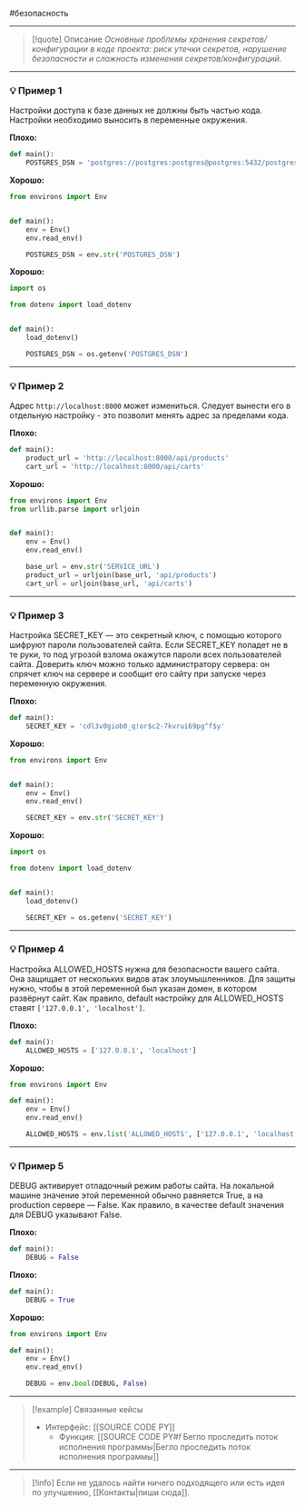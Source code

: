#безопасность 
***

> [!quote] Описание
>_Основные проблемы хранения секретов/конфигурации в коде проекта: риск утечки секретов, нарушение безопасности и сложность изменения секретов/конфигураций._

***
### 💡 Пример 1
Настройки доступа к базе данных не должны быть частью кода. Настройки необходимо выносить в переменные окружения.

**Плохо:**
```python
def main():
	POSTGRES_DSN = 'postgres://postgres:postgres@postgres:5432/postgres'
```

**Хорошо:**
```python
from environs import Env


def main():
	env = Env()
	env.read_env()

	POSTGRES_DSN = env.str('POSTGRES_DSN')
```

**Хорошо:**
```python
import os

from dotenv import load_dotenv


def main():
	load_dotenv()

	POSTGRES_DSN = os.getenv('POSTGRES_DSN')
```
***
### 💡 Пример 2
Адрес `http://localhost:8000` может измениться. Следует вынести его в отдельную настройку - это позволит менять адрес за пределами кода.

**Плохо:**
```python
def main():
	product_url = 'http://localhost:8000/api/products'
	cart_url = 'http://localhost:8000/api/carts'
```

**Хорошо:**
```python
from environs import Env
from urllib.parse import urljoin


def main():
	env = Env()
	env.read_env()

	base_url = env.str('SERVICE_URL')
	product_url = urljoin(base_url, 'api/products')
	cart_url = urljoin(base_url, 'api/carts')
```

***
### 💡 Пример 3
Настройка SECRET_KEY — это секретный ключ, с помощью которого шифруют пароли пользователей сайта. Если SECRET_KEY попадет не в те руки, то под угрозой взлома окажутся пароли всех пользователей сайта. Доверить ключ можно только администратору сервера: он спрячет ключ на сервере и сообщит его сайту при запуске через переменную окружения.

**Плохо:**
```python
def main():
	SECRET_KEY = 'cdl3v0giob0_q!or$c2-7kvrui69pg^f$y'
```

**Хорошо:**
```python
from environs import Env


def main():
	env = Env()
	env.read_env()

	SECRET_KEY = env.str('SECRET_KEY')
```

**Хорошо:**
```python
import os

from dotenv import load_dotenv


def main():
	load_dotenv()

	SECRET_KEY = os.getenv('SECRET_KEY')
```
***
### 💡 Пример 4
Настройка ALLOWED_HOSTS нужна для безопасности вашего сайта. Она защищает от нескольких видов атак злоумышленников. Для защиты нужно, чтобы в этой переменной был указан домен, в котором развёрнут сайт. Как правило, default настройку для ALLOWED_HOSTS ставят `['127.0.0.1', 'localhost']`.

**Плохо:**
```python
def main():
	ALLOWED_HOSTS = ['127.0.0.1', 'localhost']
```

**Хорошо:**
```python
from environs import Env

def main():
	env = Env()
	env.read_env()

	ALLOWED_HOSTS = env.list('ALLOWED_HOSTS', ['127.0.0.1', 'localhost'])
```

***
### 💡 Пример 5
DEBUG активирует отладочный режим работы сайта. На локальной машине значение этой переменной обычно равняется True, а на production сервере — False. Как правило, в качестве default значения для DEBUG указывают False.

**Плохо:**
```python
def main():
	DEBUG = False
```

**Плохо:**
```python
def main():
	DEBUG = True
```

**Хорошо:**
```python
from environs import Env

def main():
	env = Env()
	env.read_env()

	DEBUG = env.bool(DEBUG, False)
```

***

> [!example] Связанные кейсы
>- Интерфейс: [[SOURCE CODE PY]]
>	- Функция: [[SOURCE CODE PY#𝑓 Бегло проследить поток исполнения программы|Бегло проследить поток исполнения программы]]

***

> [!info]
> Если не удалось найти ничего подходящего или есть идея по улучшению, [[Контакты|пиши сюда]].
